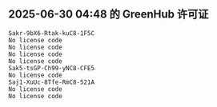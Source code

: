 ## 2025-06-30 04:48 的 GreenHub 许可证
```
Sakr-9bX6-Rtak-kuC8-1F5C
No license code
No license code
No license code
No license code
Sak5-tsGP-Ch99-yNC8-CFE5
No license code
Saj1-XuUc-8Tfe-RmC8-521A
No license code
No license code
```
